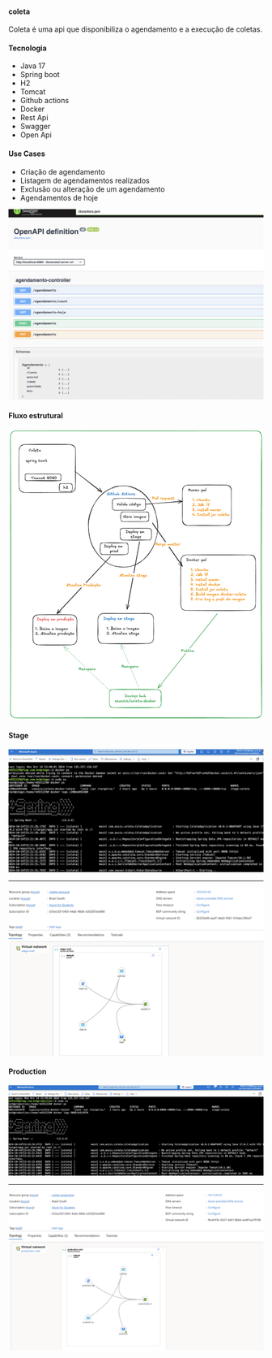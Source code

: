 #### coleta
 Coleta é uma api que disponibiliza o agendamento e a execução de coletas.

#### Tecnologia
 - Java 17
 - Spring boot
 - H2
 - Tomcat
 - Github actions
 - Docker
 - Rest Api
 - Swagger
 - Open Api

#### Use Cases

 - Criação de agendamento
 - Listagem de agendamentos realizados
 - Exclusão ou alteração de um agendamento
 - Agendamentos de hoje

![Documentação](swagger_v2.png)


#### Fluxo estrutural 
![Fluxo da imagem](coleta-fluxo.png)

#### Stage 
![Logs](stage_logs.png)
______

![Topologia](stage_topology.png)


#### Production 
![Logs](production_logs.png)
______

![Topologia](production_topology.png)
